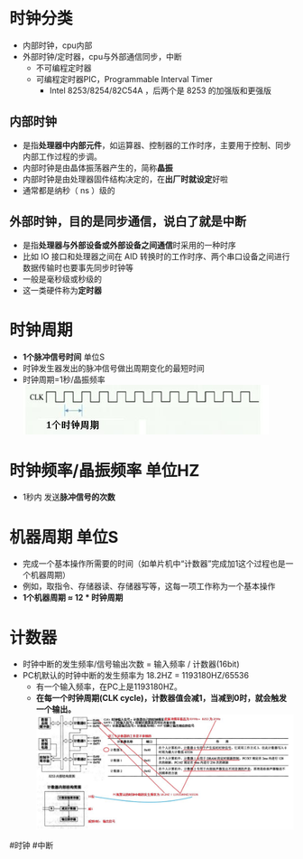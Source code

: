 # 时钟分类
- 内部时钟，cpu内部
- 外部时钟/定时器，cpu与外部通信同步，中断
    - 不可编程定时器
    - 可编程定时器PIC，Programmable Interval Timer
        - Intel 8253/8254/82C54A ，后两个是 8253 的加强版和更强版

## 内部时钟
- 是指**处理器中内部元件**，如运算器、控制器的工作时序，主要用于控制、同步内部工作过程的步调。
- 内部时钟是由晶体振荡器产生的，简称**晶振**
- 内部时钟是由处理器固件结构决定的，在**出厂时就设定**好啦
- 通常都是纳秒（ ns ）级的

## 外部时钟，目的是同步通信，说白了就是中断
- 是指**处理器与外部设备或外部设备之间通信**时采用的一种时序
- 比如 IO 接口和处理器之间在 AID 转换时的工作时序、两个串口设备之间进行数据传输时也要事先同步时钟等 
- 一般是毫秒级或秒级的
- 这一类硬件称为**定时器**

# 时钟周期
- **1个脉冲信号时间** 单位S
- 时钟发生器发出的脉冲信号做出周期变化的最短时间
- 时钟周期=1秒/晶振频率
![](../photo/paste-a1c5c833b3c6961b3e74c0a443209c608d8a0fab.jpg)

# 时钟频率/晶振频率 单位HZ
- 1秒内 发送**脉冲信号的次数**

# 机器周期 单位S
- 完成一个基本操作所需要的时间（如单片机中“计数器”完成加1这个过程也是一个机器周期）
- 例如，取指令、存储器读、存储器写等，这每一项工作称为一个基本操作
- **1个机器周期 ≈ 12 * 时钟周期**

# 计数器 
- 时钟中断的发生频率/信号输出次数 = 输入频率 / 计数器(16bit) 
- PC机默认的时钟中断的发生频率为 18.2HZ = 1193180HZ/65536
    - 有一个输入频率，在PC上是1193180HZ。
    - **在每一个时钟周期(CLK cycle)，计数器值会减1，当减到0时，就会触发一个输出。**
![](../photo/paste-f100ec3815fddc92eef1d60f6d71fb41afc3c6a2.jpg)

#时钟 #中断